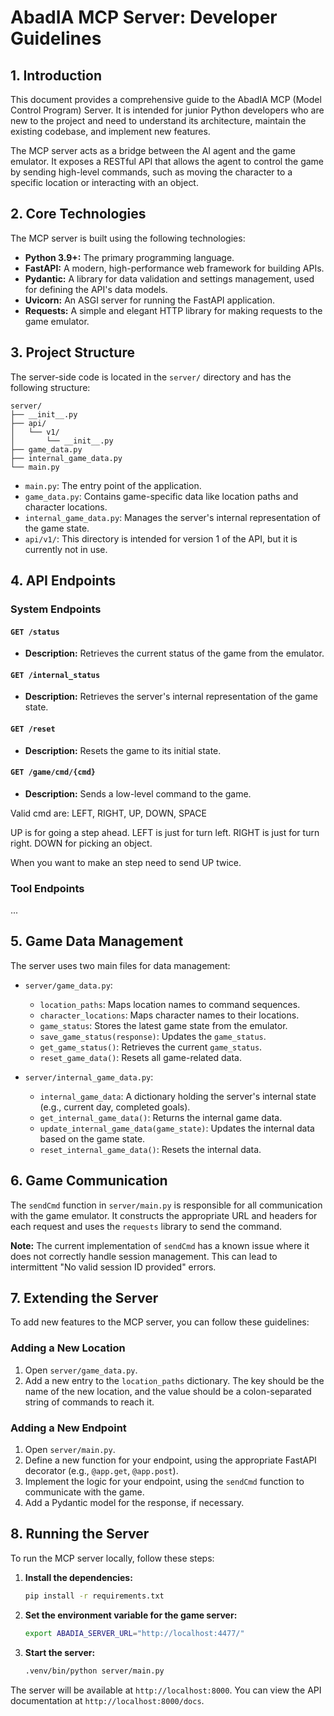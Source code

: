 # AbadIA MCP Server: Developer Guidelines

## 1. Introduction

This document provides a comprehensive guide to the AbadIA MCP (Model Control Program) Server. It is intended for junior Python developers who are new to the project and need to understand its architecture, maintain the existing codebase, and implement new features.

The MCP server acts as a bridge between the AI agent and the game emulator. It exposes a RESTful API that allows the agent to control the game by sending high-level commands, such as moving the character to a specific location or interacting with an object.

## 2. Core Technologies

The MCP server is built using the following technologies:

*   **Python 3.9+:** The primary programming language.
*   **FastAPI:** A modern, high-performance web framework for building APIs.
*   **Pydantic:** A library for data validation and settings management, used for defining the API's data models.
*   **Uvicorn:** An ASGI server for running the FastAPI application.
*   **Requests:** A simple and elegant HTTP library for making requests to the game emulator.

## 3. Project Structure

The server-side code is located in the `server/` directory and has the following structure:

```
server/
├── __init__.py
├── api/
│   └── v1/
│       └── __init__.py
├── game_data.py
├── internal_game_data.py
└── main.py
```

*   `main.py`: The entry point of the application.
*   `game_data.py`: Contains game-specific data like location paths and character locations.
*   `internal_game_data.py`: Manages the server's internal representation of the game state.
*   `api/v1/`: This directory is intended for version 1 of the API, but it is currently not in use.

## 4. API Endpoints

### System Endpoints

#### `GET /status`

*   **Description:** Retrieves the current status of the game from the emulator.

#### `GET /internal_status`

*   **Description:** Retrieves the server's internal representation of the game state.

#### `GET /reset`

*   **Description:** Resets the game to its initial state.

#### `GET /game/cmd/{cmd}`

*   **Description:** Sends a low-level command to the game.

Valid cmd are: LEFT, RIGHT, UP, DOWN, SPACE

UP is for going a step ahead.
LEFT is just for turn left.
RIGHT is just for turn right.
DOWN for picking an object.

When you want to make an step need to send UP twice. 

### Tool Endpoints

...

## 5. Game Data Management

The server uses two main files for data management:

*   `server/game_data.py`:
    *   `location_paths`: Maps location names to command sequences.
    *   `character_locations`: Maps character names to their locations.
    *   `game_status`: Stores the latest game state from the emulator.
    *   `save_game_status(response)`: Updates the `game_status`.
    *   `get_game_status()`: Retrieves the current `game_status`.
    *   `reset_game_data()`: Resets all game-related data.

*   `server/internal_game_data.py`:
    *   `internal_game_data`: A dictionary holding the server's internal state (e.g., current day, completed goals).
    *   `get_internal_game_data()`: Returns the internal game data.
    *   `update_internal_game_data(game_state)`: Updates the internal data based on the game state.
    *   `reset_internal_game_data()`: Resets the internal data.

## 6. Game Communication

The `sendCmd` function in `server/main.py` is responsible for all communication with the game emulator. It constructs the appropriate URL and headers for each request and uses the `requests` library to send the command.

**Note:** The current implementation of `sendCmd` has a known issue where it does not correctly handle session management. This can lead to intermittent "No valid session ID provided" errors.

## 7. Extending the Server

To add new features to the MCP server, you can follow these guidelines:

### Adding a New Location

1.  Open `server/game_data.py`.
2.  Add a new entry to the `location_paths` dictionary. The key should be the name of the new location, and the value should be a colon-separated string of commands to reach it.

### Adding a New Endpoint

1.  Open `server/main.py`.
2.  Define a new function for your endpoint, using the appropriate FastAPI decorator (e.g., `@app.get`, `@app.post`).
3.  Implement the logic for your endpoint, using the `sendCmd` function to communicate with the game.
4.  Add a Pydantic model for the response, if necessary.

## 8. Running the Server

To run the MCP server locally, follow these steps:

1.  **Install the dependencies:**
    ```bash
    pip install -r requirements.txt
    ```
2.  **Set the environment variable for the game server:**
    ```bash
    export ABADIA_SERVER_URL="http://localhost:4477/"
    ```
3.  **Start the server:**
    ```bash
    .venv/bin/python server/main.py
    ```

The server will be available at `http://localhost:8000`. You can view the API documentation at `http://localhost:8000/docs`.
